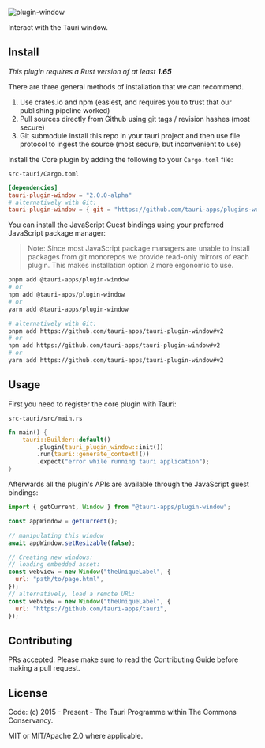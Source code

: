 ![plugin-window](https://github.com/tauri-apps/plugins-workspace/raw/v2/plugins/window/banner.png)

Interact with the Tauri window.

## Install

_This plugin requires a Rust version of at least **1.65**_

There are three general methods of installation that we can recommend.

1. Use crates.io and npm (easiest, and requires you to trust that our publishing pipeline worked)
2. Pull sources directly from Github using git tags / revision hashes (most secure)
3. Git submodule install this repo in your tauri project and then use file protocol to ingest the source (most secure, but inconvenient to use)

Install the Core plugin by adding the following to your `Cargo.toml` file:

`src-tauri/Cargo.toml`

```toml
[dependencies]
tauri-plugin-window = "2.0.0-alpha"
# alternatively with Git:
tauri-plugin-window = { git = "https://github.com/tauri-apps/plugins-workspace", branch = "v2" }
```

You can install the JavaScript Guest bindings using your preferred JavaScript package manager:

> Note: Since most JavaScript package managers are unable to install packages from git monorepos we provide read-only mirrors of each plugin. This makes installation option 2 more ergonomic to use.

```sh
pnpm add @tauri-apps/plugin-window
# or
npm add @tauri-apps/plugin-window
# or
yarn add @tauri-apps/plugin-window

# alternatively with Git:
pnpm add https://github.com/tauri-apps/tauri-plugin-window#v2
# or
npm add https://github.com/tauri-apps/tauri-plugin-window#v2
# or
yarn add https://github.com/tauri-apps/tauri-plugin-window#v2
```

## Usage

First you need to register the core plugin with Tauri:

`src-tauri/src/main.rs`

```rust
fn main() {
    tauri::Builder::default()
        .plugin(tauri_plugin_window::init())
        .run(tauri::generate_context!())
        .expect("error while running tauri application");
}
```

Afterwards all the plugin's APIs are available through the JavaScript guest bindings:

```javascript
import { getCurrent, Window } from "@tauri-apps/plugin-window";

const appWindow = getCurrent();

// manipulating this window
await appWindow.setResizable(false);

// Creating new windows:
// loading embedded asset:
const webview = new Window("theUniqueLabel", {
  url: "path/to/page.html",
});
// alternatively, load a remote URL:
const webview = new Window("theUniqueLabel", {
  url: "https://github.com/tauri-apps/tauri",
});
```

## Contributing

PRs accepted. Please make sure to read the Contributing Guide before making a pull request.

## License

Code: (c) 2015 - Present - The Tauri Programme within The Commons Conservancy.

MIT or MIT/Apache 2.0 where applicable.
